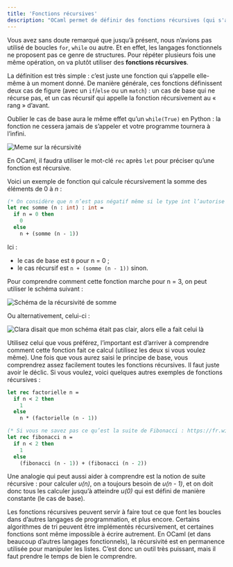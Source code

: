 ```yaml
---
title: 'Fonctions récursives'
description: "OCaml permet de définir des fonctions récursives (qui s'appellent elles-même) pour faire des opérations de manière répétées, comme on ferait des boucles en Python ou en C."
---
```


Vous avez sans doute remarqué que jusqu’à présent, nous n’avions pas utilisé
de boucles `for`, `while` ou autre. Et en effet, les langages fonctionnels
ne proposent pas ce genre de structures. Pour répéter plusieurs fois une
même opération, on va plutôt utiliser des **fonctions récursives**.

La définition est très simple : c’est juste une fonction qui s’appelle elle-même
à un moment donné. De manière générale, ces fonctions définissent deux cas de figure
(avec un `if`/`else` ou un `match`) : un cas de base qui ne récurse pas, et un cas
récursif qui appelle la fonction récursivement au « rang » d’avant.

Oublier le cas de base aura le même effet qu’un `while(True)` en Python : la fonction ne cessera
jamais de s’appeler et votre programme tournera à l’infini.

![Meme sur la récursivité](/images/recursivite-again.jpg)

En OCaml, il faudra utiliser le mot-clé `rec` après `let` pour préciser qu’une fonction
est récursive.

Voici un exemple de fonction qui calcule récursivement la somme des éléments de 0 à *n* :

```ocaml
(* On considère que n n’est pas négatif même si le type int l’autorise *)
let rec somme (n : int) : int =
  if n = 0 then
    0
  else
    n + (somme (n - 1))
```

Ici :

- le cas de base est `0` pour n = 0 ;
- le cas récursif est `n + (somme (n - 1))` sinon.

Pour comprendre comment cette fonction marche pour n = 3, on peut utiliser le schéma suivant :

![Schéma de la récursivité de somme](/images/recurs1.png)

Ou alternativement, celui-ci :

![Clara disait que mon schéma était pas clair, alors elle a fait celui là](/images/lebochemadeclara.png)

Utilisez celui que vous préférez, l’important est d’arriver à comprendre comment cette fonction fait ce calcul (utilisez les deux si vous voulez même).
Une fois que vous aurez saisi le principe de base, vous comprendrez assez facilement toutes les fonctions récursives.
Il faut juste avoir le déclic. Si vous voulez, voici quelques autres exemples de fonctions récursives :

```ocaml
let rec factorielle n =
  if n < 2 then
    1
  else
    n * (factorielle (n - 1))

(* Si vous ne savez pas ce qu’est la suite de Fibonacci : https://fr.wikipedia.org/wiki/Suite_de_Fibonacci *)
let rec fibonacci n =
  if n < 2 then
    1
  else
    (fibonacci (n - 1)) + (fibonacci (n - 2))
```

Une analogie qui peut aussi aider à comprendre est la notion de suite récursive : pour calculer *u(n)*, on a toujours
besoin de *u(n - 1)*, et on doit donc tous les calculer jusqu’à atteindre *u(0)* qui est défini de manière constante (le cas de base).

Les fonctions récursives peuvent servir à faire tout ce que font les boucles dans d’autres langages de programmation, et plus encore.
Certains algorithmes de tri peuvent être implémentés récursivement, et certaines fonctions sont même impossible à écrire autrement.
En OCaml (et dans beaucoup d’autres langages fonctionnels), la récursivité est en permanence utilisée pour manipuler les listes.
C’est donc un outil très puissant, mais il faut prendre le temps de bien le comprendre.
